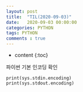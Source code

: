 ```yaml
---
layout: post
title:  "TIL(2020-09-03)"
date:   2020-09-03 00:00:00
categories: PYTHON
tags: PYTHON
comments : true
---
```

* content
{:toc}

파이썬 기본 인코딩 확인
```
print(sys.stdin.encoding)
print(sys.stdout.encoding)
```